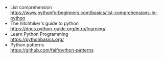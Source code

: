 - List comprehension
<br> https://www.pythonforbeginners.com/basics/list-comprehensions-in-python
- The hitchhiker's guide to python
<br> https://docs.python-guide.org/intro/learning/
- Learn Python Programming
<br>https://pythonbasics.org/
- Python patterns
<br> https://github.com/faif/python-patterns
